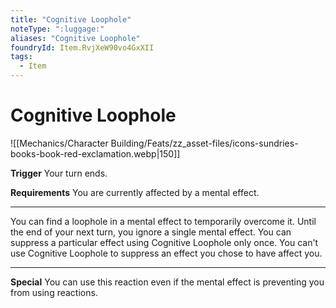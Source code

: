 ```yaml
---
title: "Cognitive Loophole"
noteType: ":luggage:"
aliases: "Cognitive Loophole"
foundryId: Item.RvjXeW90vo4GxXII
tags:
  - Item
---
```


# Cognitive Loophole
![[Mechanics/Character Building/Feats/zz_asset-files/icons-sundries-books-book-red-exclamation.webp|150]]

**Trigger** Your turn ends.

**Requirements** You are currently affected by a mental effect.

* * *

You can find a loophole in a mental effect to temporarily overcome it. Until the end of your next turn, you ignore a single mental effect. You can suppress a particular effect using Cognitive Loophole only once. You can't use Cognitive Loophole to suppress an effect you chose to have affect you.

* * *

**Special** You can use this reaction even if the mental effect is preventing you from using reactions.
